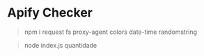 # Apify Checker

> npm i request fs proxy-agent colors date-time randomstring

> node index.js quantidade
